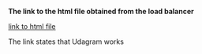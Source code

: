 **The link to the html file obtained from the load balancer**

[link to html file](http://proje-webap-bojo7zxh2cry-1589530532.us-east-1.elb.amazonaws.com/)
 

 The link states that Udagram works
 